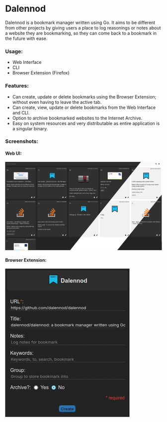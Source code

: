 # Dalennod

Dalennod is a bookmark manager written using Go. It aims to be different from other projects by giving users a place to log reasonings or notes about a website they are bookmarking, so they can come back to a bookmark in the future with ease.

### Usage:
- Web Interface
- CLI
- Browser Extension (Firefox)

### Features:
- Can create, update or delete bookmarks using the Browser Extension; without even having to leave the active tab.
- Can create, view, update or delete bookmarks from the Web Interface and CLI.
- Option to archive bookmarked websites to the Internet Archive.
- Easy on system resources and very distributable as entire application is a singular binary.

### Screenshots:

#### Web UI:

![Web UI](https://raw.githubusercontent.com/dalennod/dalennod/main/screenshots/web-ui.png)

#### Browser Extension:

![Browser extension](https://raw.githubusercontent.com/dalennod/dalennod/main/screenshots/ff-ext.jpg)